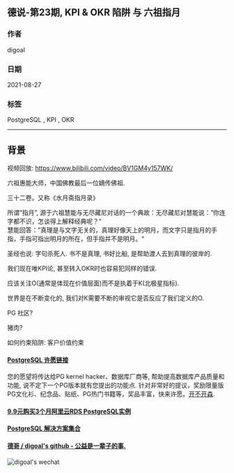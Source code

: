## 德说-第23期, KPI & OKR 陷阱 与 六祖指月             
              
### 作者              
digoal              
              
### 日期              
2021-08-27               
              
### 标签              
PostgreSQL , KPI , OKR                
              
----              
              
## 背景    
    
视频回放: https://www.bilibili.com/video/BV1GM4y157WK/   
   
六祖惠能大师，中国佛教最后一位嫡传佛祖.  
     
三十二卷。又称《水月斋指月录》   
  
所谓“指月”, 源于六祖慧能与无尽藏尼对话的一个典故：无尽藏尼对慧能说：”你连字都不识，怎谈得上解释经典呢？“   
慧能回答：”真理是与文字无关的，真理好像天上的明月，而文字只是指月的手指，手指可指出明月的所在，但手指并不是明月。“   
  
圣经也说: 字句杀死人. 书不是真理, 书好比船, 是帮助渡人去到真理的彼岸的.   
  
我们现在唯KPI论, 甚至转入OKR时也容易犯同样的错误.     
  
应该关注O(通常是体现在价值层面)而不是执着于K(北极星指标).    
  
世界是在不断变化的, 我们对K需要不断的审视它是否反应了我们定义的O.    
     
PG 社区?    
  
猪肉?   
    
如何约束陷阱: 客户价值约束    
  
  
  
#### [PostgreSQL 许愿链接](https://github.com/digoal/blog/issues/76 "269ac3d1c492e938c0191101c7238216")
您的愿望将传达给PG kernel hacker、数据库厂商等, 帮助提高数据库产品质量和功能, 说不定下一个PG版本就有您提出的功能点. 针对非常好的提议，奖励限量版PG文化衫、纪念品、贴纸、PG热门书籍等，奖品丰富，快来许愿。[开不开森](https://github.com/digoal/blog/issues/76 "269ac3d1c492e938c0191101c7238216").  
  
  
#### [9.9元购买3个月阿里云RDS PostgreSQL实例](https://www.aliyun.com/database/postgresqlactivity "57258f76c37864c6e6d23383d05714ea")
  
  
#### [PostgreSQL 解决方案集合](https://yq.aliyun.com/topic/118 "40cff096e9ed7122c512b35d8561d9c8")
  
  
#### [德哥 / digoal's github - 公益是一辈子的事.](https://github.com/digoal/blog/blob/master/README.md "22709685feb7cab07d30f30387f0a9ae")
  
  
![digoal's wechat](../pic/digoal_weixin.jpg "f7ad92eeba24523fd47a6e1a0e691b59")
  
